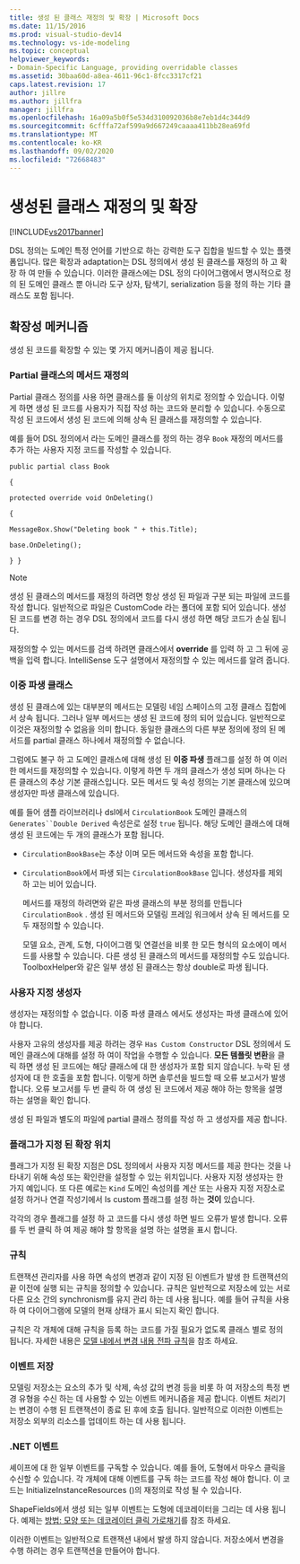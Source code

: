 ```yaml
---
title: 생성 된 클래스 재정의 및 확장 | Microsoft Docs
ms.date: 11/15/2016
ms.prod: visual-studio-dev14
ms.technology: vs-ide-modeling
ms.topic: conceptual
helpviewer_keywords:
- Domain-Specific Language, providing overridable classes
ms.assetid: 30baa60d-a8ea-4611-96c1-8fcc3317cf21
caps.latest.revision: 17
author: jillre
ms.author: jillfra
manager: jillfra
ms.openlocfilehash: 16a09a5b0f5e534d310092036b8e7eb1d4c344d9
ms.sourcegitcommit: 6cfffa72af599a9d667249caaaa411bb28ea69fd
ms.translationtype: MT
ms.contentlocale: ko-KR
ms.lasthandoff: 09/02/2020
ms.locfileid: "72668483"
---
```

# <a name="overriding-and-extending-the-generated-classes"></a>생성된 클래스 재정의 및 확장
[!INCLUDE[vs2017banner](../includes/vs2017banner.md)]

DSL 정의는 도메인 특정 언어를 기반으로 하는 강력한 도구 집합을 빌드할 수 있는 플랫폼입니다. 많은 확장과 adaptation는 DSL 정의에서 생성 된 클래스를 재정의 하 고 확장 하 여 만들 수 있습니다. 이러한 클래스에는 DSL 정의 다이어그램에서 명시적으로 정의 된 도메인 클래스 뿐 아니라 도구 상자, 탐색기, serialization 등을 정의 하는 기타 클래스도 포함 됩니다.

## <a name="extensibility-mechanisms"></a>확장성 메커니즘
 생성 된 코드를 확장할 수 있는 몇 가지 메커니즘이 제공 됩니다.

### <a name="overriding-methods-in-a-partial-class"></a>Partial 클래스의 메서드 재정의
 Partial 클래스 정의를 사용 하면 클래스를 둘 이상의 위치로 정의할 수 있습니다. 이렇게 하면 생성 된 코드를 사용자가 직접 작성 하는 코드와 분리할 수 있습니다. 수동으로 작성 된 코드에서 생성 된 코드에 의해 상속 된 클래스를 재정의할 수 있습니다.

 예를 들어 DSL 정의에서 라는 도메인 클래스를 정의 하는 경우 `Book` 재정의 메서드를 추가 하는 사용자 지정 코드를 작성할 수 있습니다.

 `public partial class Book`

 `{`

 `protected override void OnDeleting()`

 `{`

 `MessageBox.Show("Deleting book " + this.Title);`

 `base.OnDeleting();`

 `} }`

> [!NOTE]
> 생성 된 클래스의 메서드를 재정의 하려면 항상 생성 된 파일과 구분 되는 파일에 코드를 작성 합니다. 일반적으로 파일은 CustomCode 라는 폴더에 포함 되어 있습니다. 생성 된 코드를 변경 하는 경우 DSL 정의에서 코드를 다시 생성 하면 해당 코드가 손실 됩니다.

 재정의할 수 있는 메서드를 검색 하려면 클래스에서 **override** 를 입력 하 고 그 뒤에 공백을 입력 합니다. IntelliSense 도구 설명에서 재정의할 수 있는 메서드를 알려 줍니다.

### <a name="double-derived-classes"></a>이중 파생 클래스
 생성 된 클래스에 있는 대부분의 메서드는 모델링 네임 스페이스의 고정 클래스 집합에서 상속 됩니다. 그러나 일부 메서드는 생성 된 코드에 정의 되어 있습니다. 일반적으로 이것은 재정의할 수 없음을 의미 합니다. 동일한 클래스의 다른 부분 정의에 정의 된 메서드를 partial 클래스 하나에서 재정의할 수 없습니다.

 그럼에도 불구 하 고 도메인 클래스에 대해 생성 된 **이중 파생** 플래그를 설정 하 여 이러한 메서드를 재정의할 수 있습니다. 이렇게 하면 두 개의 클래스가 생성 되며 하나는 다른 클래스의 추상 기본 클래스입니다. 모든 메서드 및 속성 정의는 기본 클래스에 있으며 생성자만 파생 클래스에 있습니다.

 예를 들어 샘플 라이브러리나 dsl에서 `CirculationBook` 도메인 클래스의 `Generates``Double Derived` 속성은로 설정 `true` 됩니다. 해당 도메인 클래스에 대해 생성 된 코드에는 두 개의 클래스가 포함 됩니다.

- `CirculationBookBase`는 추상 이며 모든 메서드와 속성을 포함 합니다.

- `CirculationBook`에서 파생 되는 `CirculationBookBase` 입니다. 생성자를 제외 하 고는 비어 있습니다.

  메서드를 재정의 하려면와 같은 파생 클래스의 부분 정의를 만듭니다 `CirculationBook` . 생성 된 메서드와 모델링 프레임 워크에서 상속 된 메서드를 모두 재정의할 수 있습니다.

  모델 요소, 관계, 도형, 다이어그램 및 연결선을 비롯 한 모든 형식의 요소에이 메서드를 사용할 수 있습니다. 다른 생성 된 클래스의 메서드를 재정의할 수도 있습니다. ToolboxHelper와 같은 일부 생성 된 클래스는 항상 double로 파생 됩니다.

### <a name="custom-constructors"></a>사용자 지정 생성자
 생성자는 재정의할 수 없습니다. 이중 파생 클래스 에서도 생성자는 파생 클래스에 있어야 합니다.

 사용자 고유의 생성자를 제공 하려는 경우 `Has Custom Constructor` DSL 정의에서 도메인 클래스에 대해를 설정 하 여이 작업을 수행할 수 있습니다. **모든 템플릿 변환**을 클릭 하면 생성 된 코드에는 해당 클래스에 대 한 생성자가 포함 되지 않습니다. 누락 된 생성자에 대 한 호출을 포함 합니다. 이렇게 하면 솔루션을 빌드할 때 오류 보고서가 발생 합니다. 오류 보고서를 두 번 클릭 하 여 생성 된 코드에서 제공 해야 하는 항목을 설명 하는 설명을 확인 합니다.

 생성 된 파일과 별도의 파일에 partial 클래스 정의를 작성 하 고 생성자를 제공 합니다.

### <a name="flagged-extension-points"></a>플래그가 지정 된 확장 위치
 플래그가 지정 된 확장 지점은 DSL 정의에서 사용자 지정 메서드를 제공 한다는 것을 나타내기 위해 속성 또는 확인란을 설정할 수 있는 위치입니다. 사용자 지정 생성자는 한 가지 예입니다. 또 다른 예로는 `Kind` 도메인 속성의를 계산 또는 사용자 지정 저장소로 설정 하거나 연결 작성기에서 Is custom 플래그를 설정 하는 **것이** 있습니다.

 각각의 경우 플래그를 설정 하 고 코드를 다시 생성 하면 빌드 오류가 발생 합니다. 오류를 두 번 클릭 하 여 제공 해야 할 항목을 설명 하는 설명을 표시 합니다.

### <a name="rules"></a>규칙
 트랜잭션 관리자를 사용 하면 속성의 변경과 같이 지정 된 이벤트가 발생 한 트랜잭션의 끝 이전에 실행 되는 규칙을 정의할 수 있습니다. 규칙은 일반적으로 저장소에 있는 서로 다른 요소 간의 synchronism를 유지 관리 하는 데 사용 됩니다. 예를 들어 규칙을 사용 하 여 다이어그램에 모델의 현재 상태가 표시 되는지 확인 합니다.

 규칙은 각 개체에 대해 규칙을 등록 하는 코드를 가질 필요가 없도록 클래스 별로 정의 됩니다. 자세한 내용은 [모델 내에서 변경 내용 전파 규칙](../modeling/rules-propagate-changes-within-the-model.md)을 참조 하세요.

### <a name="store-events"></a>이벤트 저장
 모델링 저장소는 요소의 추가 및 삭제, 속성 값의 변경 등을 비롯 하 여 저장소의 특정 변경 유형을 수신 하는 데 사용할 수 있는 이벤트 메커니즘을 제공 합니다. 이벤트 처리기는 변경이 수행 된 트랜잭션이 종료 된 후에 호출 됩니다. 일반적으로 이러한 이벤트는 저장소 외부의 리소스를 업데이트 하는 데 사용 됩니다.

### <a name="net-events"></a>.NET 이벤트
 셰이프에 대 한 일부 이벤트를 구독할 수 있습니다. 예를 들어, 도형에서 마우스 클릭을 수신할 수 있습니다. 각 개체에 대해 이벤트를 구독 하는 코드를 작성 해야 합니다. 이 코드는 InitializeInstanceResources ()의 재정의로 작성 될 수 있습니다.

 ShapeFields에서 생성 되는 일부 이벤트는 도형에 데코레이터을 그리는 데 사용 됩니다. 예제는 [방법: 모양 또는 데코레이터 클릭 가로채기](../modeling/how-to-intercept-a-click-on-a-shape-or-decorator.md)를 참조 하세요.

 이러한 이벤트는 일반적으로 트랜잭션 내에서 발생 하지 않습니다. 저장소에서 변경을 수행 하려는 경우 트랜잭션을 만들어야 합니다.
